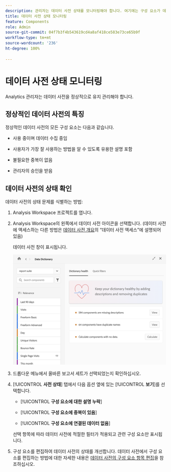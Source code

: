 ```yaml
---
description: 관리자는 데이터 사전 상태를 모니터링해야 합니다. 여기에는 구성 요소가 데이터를 수집하고 있는지, 승인되었는지, 설명이 포함되어 있는지, 중복이 없는지 여부가 포함됩니다.
title: 데이터 사전 상태 모니터링
feature: Components
role: Admin
source-git-commit: 04f7b3f4b543619cd4a8af418ce583e73ce65b9f
workflow-type: tm+mt
source-wordcount: '236'
ht-degree: 100%

---
```


# 데이터 사전 상태 모니터링

Analytics 관리자는 데이터 사전을 정상적으로 유지 관리해야 합니다.

## 정상적인 데이터 사전의 특징

정상적인 데이터 사전의 모든 구성 요소는 다음과 같습니다.

* 사용 중이며 데이터 수집 중임

* 사용자가 가장 잘 사용하는 방법을 알 수 있도록 유용한 설명 포함

* 불필요한 중복이 없음

* 관리자의 승인을 받음

## 데이터 사전의 상태 확인

데이터 사전의 상태 문제를 식별하는 방법:

1. Analysis Workspace 프로젝트를 엽니다.

1. Analysis Workspace의 왼쪽에서 데이터 사전 아이콘을 선택합니다. (데이터 사전에 액세스하는 다른 방법은 [데이터 사전 개요](/help/analyze/analysis-workspace/components/data-dictionary/data-dictionary-overview.md)의 “데이터 사전 액세스”에 설명되어 있음)

   데이터 사전 창이 표시됩니다.

   ![데이터 사전 관리자 보기](assets/data-dictionary-admin.png)

1. 드롭다운 메뉴에서 올바른 보고서 세트가 선택되었는지 확인하십시오.

1. [!UICONTROL **사전 상태**] 탭에서 다음 옵션 옆에 있는 [!UICONTROL **보기**]&#x200B;를 선택합니다.

   * [!UICONTROL **구성 요소에 대한 설명 누락**]

   * [!UICONTROL **구성 요소에 중복이 있음**]

   * [!UICONTROL **구성 요소에 연결된 데이터 없음**]

   선택 항목에 따라 데이터 사전에 적절한 필터가 적용되고 관련 구성 요소만 표시됩니다.

1. 구성 요소를 편집하여 데이터 사전의 상태를 개선합니다. 데이터 사전에서 구성 요소를 편집하는 방법에 대한 자세한 내용은 [데이터 사전의 구성 요소 항목 편집](/help/analyze/analysis-workspace/components/data-dictionary/edit-entries-data-dictionary.md)을 참조하십시오.